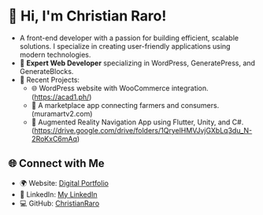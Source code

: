 # 👋 Hi, I'm Christian Raro!
-  A front-end developer with a passion for building efficient, scalable solutions. I specialize in creating user-friendly applications using modern technologies.
- 🌟 **Expert Web Developer** specializing in WordPress, GeneratePress, and GenerateBlocks.
- 🚀 Recent Projects:
  - 🌐 WordPress website with WooCommerce integration. (https://acad1.ph/)
  - 🌾 A marketplace app connecting farmers and consumers. (muramartv2.com) 
  - 📱 Augmented Reality Navigation App using Flutter, Unity, and C#. (https://drive.google.com/drive/folders/1QryelHMVJvjGXbLq3du_N-2RoKxC6mAq)

## 🌐 Connect with Me
- 🌍 Website: [Digital Portfolio](https://chrisraro.github.io/my-portfolio/)
- 💼 LinkedIn: [My LinkedIn](https://www.linkedin.com/in/christian-raro)
- 💻 GitHub: [ChristianRaro](https://github.com/chrisraro)
